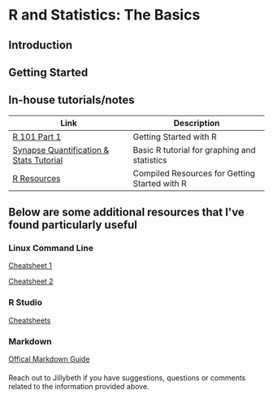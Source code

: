 # R and Statistics: The Basics

## Introduction

## Getting Started

## In-house tutorials/notes

| Link | Description |
| ----------- | ----------- |
|[R 101 Part 1](/R101_Part1.html) | Getting Started with R |
| [Synapse Quantification & Stats Tutorial](/SynapseQuant_Statistics.html) | Basic R tutorial for graphing and statistics |
| [R Resources](/R_Resources.html) | Compiled Resources for Getting Started with R|


## Below are some additional resources that I've found particularly useful

### Linux Command Line

[Cheatsheet 1](https://phoenixnap.com/kb/linux-commands-cheat-sheet#linux-commands-cheat-sheet-pdf)

[Cheatsheet 2](https://www.guru99.com/linux-commands-cheat-sheet.html)

### R Studio

[Cheatsheets](https://www.rstudio.com/resources/cheatsheets/)

### Markdown

[Offical Markdown Guide](https://www.markdownguide.org/basic-syntax/)

#### 
Reach out to Jillybeth if you have suggestions, questions or comments related to the information provided above.


